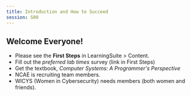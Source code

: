 ```yaml
---
title: Introduction and How to Succeed
session: S00
---
```


## Welcome Everyone!

* Please see the **First Steps** in LearningSuite > Content.
* Fill out the *preferred lab times* survey (link in First Steps)
* Get the textbook, *Computer Systems: A Programmer's Perspective*
* NCAE is recruiting team members.
* WICYS (Women in Cybersecurity) needs members (both women and friends). 
